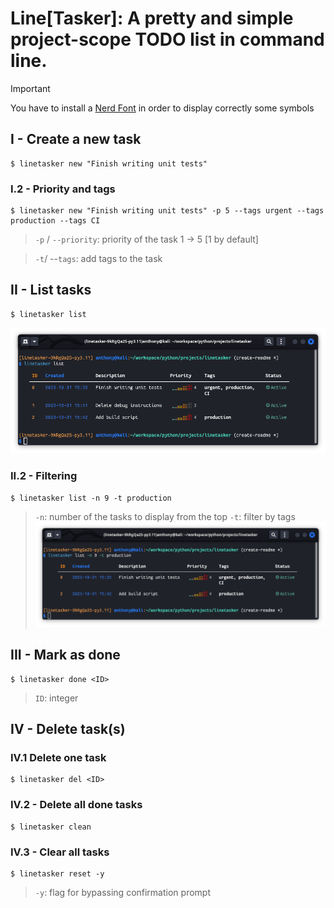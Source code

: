 # Line[Tasker]: A pretty and simple project-scope TODO list in command line.
> [!Important]
> You have to install a <a href="https://www.nerdfonts.com/">Nerd Font</a>
 in order to display correctly some symbols


## I - Create a new task
```shell
$ linetasker new "Finish writing unit tests"
```
### I.2 -  Priority and tags
```shell
$ linetasker new "Finish writing unit tests" -p 5 --tags urgent --tags production --tags CI
```
> `-p` / `--priority`: priority of the task 1 -> 5 [1 by default]

> `-t`/ --`tags`: add tags to the task

## II - List tasks
```shell
$ linetasker list
```
![Alt text](assets/list.png)
### II.2 - Filtering

```shell
$ linetasker list -n 9 -t production
```
> `-n`: number of the tasks to display from the top
> `-t`: filter by tags
![Alt text](assets/list_filtered.png)

## III - Mark as done
```shell
$ linetasker done <ID>
```
> `ID`: integer

## IV - Delete task(s)
### IV.1 Delete one task
```
$ linetasker del <ID>
```
### IV.2 - Delete all done tasks
```
$ linetasker clean
```
### IV.3 - Clear all tasks
```
$ linetasker reset -y
```
> `-y`: flag for bypassing confirmation prompt
